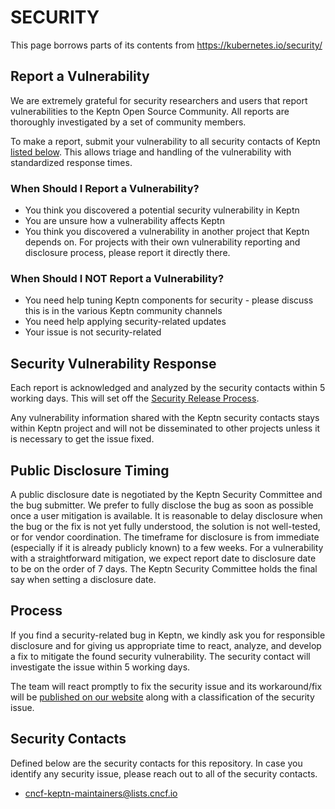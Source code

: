 # SECURITY

This page borrows parts of its contents from https://kubernetes.io/security/

## Report a Vulnerability

We are extremely grateful for security researchers and users that report vulnerabilities to the Keptn Open Source Community. All reports are thoroughly investigated by a set of community members.

To make a report, submit your vulnerability to all security contacts of Keptn [listed below](#security-contacts). This allows triage and handling of the vulnerability with standardized response times.

### When Should I Report a Vulnerability?

- You think you discovered a potential security vulnerability in Keptn
- You are unsure how a vulnerability affects Keptn
- You think you discovered a vulnerability in another project that Keptn depends on. For projects with their own vulnerability reporting and disclosure process, please report it directly there.

### When Should I NOT Report a Vulnerability?

- You need help tuning Keptn components for security - please discuss this is in the various Keptn community channels
- You need help applying security-related updates
- Your issue is not security-related

## Security Vulnerability Response

Each report is acknowledged and analyzed by the security contacts within 5 working days. This will set off the [Security Release Process](#process).

Any vulnerability information shared with the Keptn security contacts stays within Keptn project and will not be disseminated to other projects unless it is necessary to get the issue fixed.

## Public Disclosure Timing

A public disclosure date is negotiated by the Keptn Security Committee and the bug submitter. We prefer to fully disclose the bug as soon as possible once a user mitigation is available. It is reasonable to delay disclosure when the bug or the fix is not yet fully understood, the solution is not well-tested, or for vendor coordination. The timeframe for disclosure is from immediate (especially if it is already publicly known) to a few weeks. For a vulnerability with a straightforward mitigation, we expect report date to disclosure date to be on the order of 7 days. The Keptn Security Committee holds the final say when setting a disclosure date.

## Process

If you find a security-related bug in Keptn, we kindly ask you for responsible disclosure and for giving us appropriate time to react, analyze, and develop a fix to mitigate the found security vulnerability. The security contact will investigate the issue within 5 working days.

The team will react promptly to fix the security issue and its workaround/fix will be [published on our website](https://keptn.sh/docs/news/vulnerability_bulletins/) along with a classification of the security issue.

## Security Contacts

Defined below are the security contacts for this repository. In case you identify any security issue, please reach out to all of the security contacts.

- cncf-keptn-maintainers@lists.cncf.io

